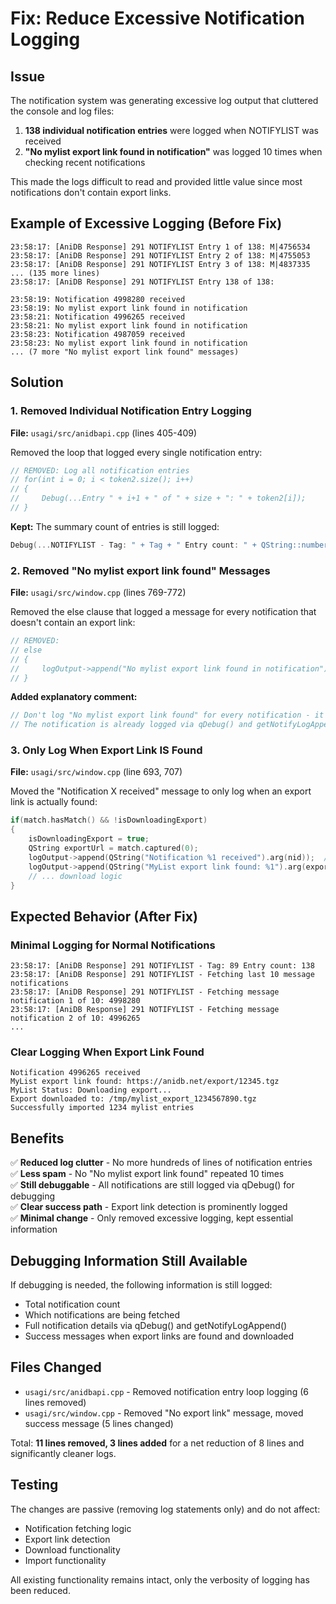 # Fix: Reduce Excessive Notification Logging

## Issue
The notification system was generating excessive log output that cluttered the console and log files:
1. **138 individual notification entries** were logged when NOTIFYLIST was received
2. **"No mylist export link found in notification"** was logged 10 times when checking recent notifications

This made the logs difficult to read and provided little value since most notifications don't contain export links.

## Example of Excessive Logging (Before Fix)

```
23:58:17: [AniDB Response] 291 NOTIFYLIST Entry 1 of 138: M|4756534
23:58:17: [AniDB Response] 291 NOTIFYLIST Entry 2 of 138: M|4755053
23:58:17: [AniDB Response] 291 NOTIFYLIST Entry 3 of 138: M|4837335
... (135 more lines)
23:58:17: [AniDB Response] 291 NOTIFYLIST Entry 138 of 138: 

23:58:19: Notification 4998280 received
23:58:19: No mylist export link found in notification
23:58:21: Notification 4996265 received
23:58:21: No mylist export link found in notification
23:58:23: Notification 4987059 received
23:58:23: No mylist export link found in notification
... (7 more "No mylist export link found" messages)
```

## Solution

### 1. Removed Individual Notification Entry Logging
**File:** `usagi/src/anidbapi.cpp` (lines 405-409)

Removed the loop that logged every single notification entry:
```cpp
// REMOVED: Log all notification entries
// for(int i = 0; i < token2.size(); i++)
// {
//     Debug(...Entry " + i+1 + " of " + size + ": " + token2[i]);
// }
```

**Kept:** The summary count of entries is still logged:
```cpp
Debug(...NOTIFYLIST - Tag: " + Tag + " Entry count: " + QString::number(token2.size()));
```

### 2. Removed "No mylist export link found" Messages
**File:** `usagi/src/window.cpp` (lines 769-772)

Removed the else clause that logged a message for every notification that doesn't contain an export link:
```cpp
// REMOVED:
// else
// {
//     logOutput->append("No mylist export link found in notification");
// }
```

**Added explanatory comment:**
```cpp
// Don't log "No mylist export link found" for every notification - it creates log spam
// The notification is already logged via qDebug() and getNotifyLogAppend() above for debugging
```

### 3. Only Log When Export Link IS Found
**File:** `usagi/src/window.cpp` (line 693, 707)

Moved the "Notification X received" message to only log when an export link is actually found:
```cpp
if(match.hasMatch() && !isDownloadingExport)
{
    isDownloadingExport = true;
    QString exportUrl = match.captured(0);
    logOutput->append(QString("Notification %1 received").arg(nid));  // Moved here
    logOutput->append(QString("MyList export link found: %1").arg(exportUrl));
    // ... download logic
}
```

## Expected Behavior (After Fix)

### Minimal Logging for Normal Notifications
```
23:58:17: [AniDB Response] 291 NOTIFYLIST - Tag: 89 Entry count: 138
23:58:17: [AniDB Response] 291 NOTIFYLIST - Fetching last 10 message notifications
23:58:17: [AniDB Response] 291 NOTIFYLIST - Fetching message notification 1 of 10: 4998280
23:58:17: [AniDB Response] 291 NOTIFYLIST - Fetching message notification 2 of 10: 4996265
...
```

### Clear Logging When Export Link Found
```
Notification 4996265 received
MyList export link found: https://anidb.net/export/12345.tgz
MyList Status: Downloading export...
Export downloaded to: /tmp/mylist_export_1234567890.tgz
Successfully imported 1234 mylist entries
```

## Benefits

✅ **Reduced log clutter** - No more hundreds of lines of notification entries  
✅ **Less spam** - No "No mylist export link found" repeated 10 times  
✅ **Still debuggable** - All notifications are still logged via qDebug() for debugging  
✅ **Clear success path** - Export link detection is prominently logged  
✅ **Minimal change** - Only removed excessive logging, kept essential information  

## Debugging Information Still Available

If debugging is needed, the following information is still logged:
- Total notification count
- Which notifications are being fetched  
- Full notification details via qDebug() and getNotifyLogAppend()
- Success messages when export links are found and downloaded

## Files Changed
- `usagi/src/anidbapi.cpp` - Removed notification entry loop logging (6 lines removed)
- `usagi/src/window.cpp` - Removed "No export link" message, moved success message (5 lines changed)

Total: **11 lines removed, 3 lines added** for a net reduction of 8 lines and significantly cleaner logs.

## Testing

The changes are passive (removing log statements only) and do not affect:
- Notification fetching logic
- Export link detection
- Download functionality
- Import functionality

All existing functionality remains intact, only the verbosity of logging has been reduced.
